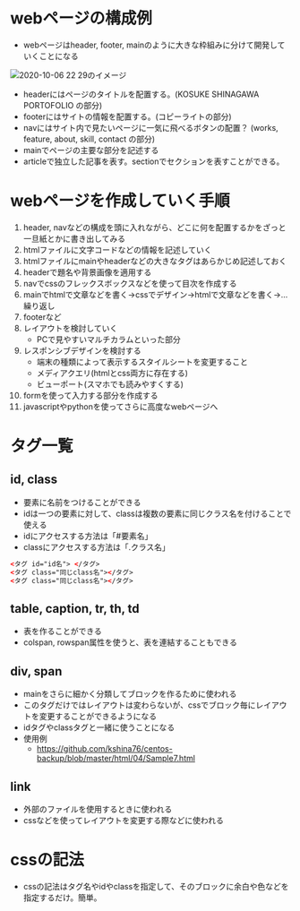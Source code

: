 # webページの構成例
- webページはheader, footer, mainのように大きな枠組みに分けて開発していくことになる

![2020-10-06 22 29のイメージ](https://user-images.githubusercontent.com/53253817/95208343-e98ad700-0823-11eb-8e60-447ac2d40a45.jpeg)


- headerにはページのタイトルを配置する。(KOSUKE SHINAGAWA PORTOFOLIO の部分)
- footerにはサイトの情報を配置する。(コピーライトの部分)
- navにはサイト内で見たいページに一気に飛べるボタンの配置？ (works, feature, about, skill, contact の部分)
- mainでページの主要な部分を記述する
- articleで独立した記事を表す。sectionでセクションを表すことができる。

# webページを作成していく手順
1. header, navなどの構成を頭に入れながら、どこに何を配置するかをざっと一旦紙とかに書き出してみる
2. htmlファイルに文字コードなどの情報を記述していく
3. htmlファイルにmainやheaderなどの大きなタグはあらかじめ記述しておく
4. headerで題名や背景画像を適用する
5. navでcssのフレックスボックスなどを使って目次を作成する
6. mainでhtmlで文章などを書く->cssでデザイン->htmlで文章などを書く->...繰り返し
7. footerなど
8. レイアウトを検討していく
    - PCで見やすいマルチカラムといった部分
9. レスポンシブデザインを検討する
    - 端末の種類によって表示するスタイルシートを変更すること
    - メディアクエリ(htmlとcss両方に存在する)
    - ビューポート(スマホでも読みやすくする)
10. formを使って入力する部分を作成する
11. javascriptやpythonを使ってさらに高度なwebページへ

# タグ一覧
## id, class
- 要素に名前をつけることができる
- idは一つの要素に対して、classは複数の要素に同じクラス名を付けることで使える
- idにアクセスする方法は「#要素名」
- classにアクセスする方法は「.クラス名」

```html
<タグ id="id名"> </タグ>
<タグ class="同じclass名"></タグ>
<タグ class="同じclass名"></タグ>
```

## table, caption, tr, th, td
- 表を作ることができる
- colspan, rowspan属性を使うと、表を連結することもできる

## div, span
- mainをさらに細かく分類してブロックを作るために使われる
- このタグだけではレイアウトは変わらないが、cssでブロック毎にレイアウトを変更することができるようになる
- idタグやclassタグと一緒に使うことになる
- 使用例
    - https://github.com/kshina76/centos-backup/blob/master/html/04/Sample7.html

## link
- 外部のファイルを使用するときに使われる
- cssなどを使ってレイアウトを変更する際などに使われる

# cssの記法
- cssの記法はタグ名やidやclassを指定して、そのブロックに余白や色などを指定するだけ。簡単。
